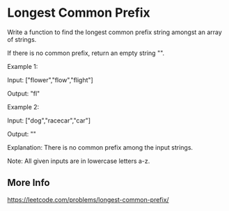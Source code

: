 # Longest Common Prefix

Write a function to find the longest common prefix string amongst an array of strings.

If there is no common prefix, return an empty string "".

Example 1:

Input: ["flower","flow","flight"]

Output: "fl"

Example 2:

Input: ["dog","racecar","car"]

Output: ""

Explanation: There is no common prefix among the input strings.


Note:
All given inputs are in lowercase letters a-z.

## More Info

<https://leetcode.com/problems/longest-common-prefix/>
